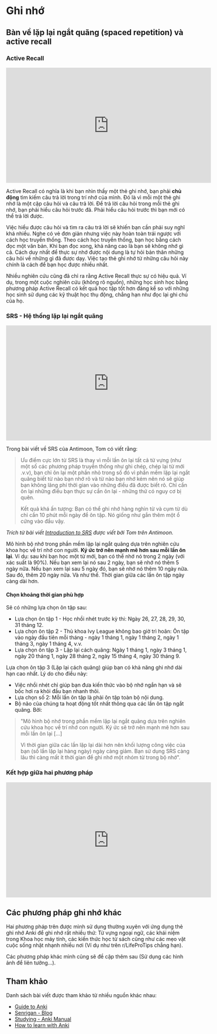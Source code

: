 # Ghi nhớ

## Bàn về lặp lại ngắt quãng (spaced repetition) và active recall

### Active Recall

<iframe width="560" height="315" src="https://www.youtube.com/embed/gaHK7zJ50BI?si=XizpR1xEiVSYS7oV" title="YouTube video player" frameborder="0" allow="accelerometer; autoplay; clipboard-write; encrypted-media; gyroscope; picture-in-picture; web-share" referrerpolicy="strict-origin-when-cross-origin" allowfullscreen></iframe>

Active Recall có nghĩa là khi bạn nhìn thấy một thẻ ghi nhớ, bạn phải **chủ động** tìm kiếm câu trả lời trong trí nhớ của mình. Đó là vì mỗi một thẻ ghi nhớ là một cặp câu hỏi và câu trả lời. Để trả lời câu hỏi trong mỗi thẻ ghi nhớ, bạn phải hiểu câu hỏi trước đã. Phải hiểu câu hỏi trước thì bạn mới có thể trả lời được. 

Việc hiểu được câu hỏi và tìm ra câu trả lời sẽ khiến bạn cần phải suy nghĩ khá nhiều. Nghe có vẻ đơn giản nhưng việc này hoàn toàn trái ngược với cách học truyền thống. Theo cách học truyền thống, bạn học bằng cách đọc một văn bản. Khi bạn đọc xong, khả năng cao là bạn sẽ không nhớ gì cả. Cách duy nhất để thực sự nhớ được nội dung là tự hỏi bản thân những câu hỏi về những gì đã được dạy. Việc tạo thẻ ghi nhớ từ những câu hỏi này chính là cách để bạn học được nhiều nhất. 

Nhiều nghiên cứu cũng đã chỉ ra rằng Active Recall thực sự có hiệu quả. Ví dụ, trong một cuộc nghiên cứu (không rõ nguồn), những học sinh học bằng phương pháp Active Recall có kết quả học tập tốt hơn đáng kể so với những học sinh sử dụng các kỹ thuật học thụ động, chẳng hạn như đọc lại ghi chú của họ.

### SRS - Hệ thống lặp lại ngắt quãng

<iframe width="560" height="315" src="https://www.youtube.com/embed/h2AF8Y5AKbo?si=6JVTm3DOouDuojci" title="YouTube video player" frameborder="0" allow="accelerometer; autoplay; clipboard-write; encrypted-media; gyroscope; picture-in-picture; web-share" referrerpolicy="strict-origin-when-cross-origin" allowfullscreen></iframe>

Trong bài viết về SRS của Antimoon, Tom có viết rằng:

> Ưu điểm cực lớn từ SRS là thay vì mỗi lần ôn lại tất cả từ vựng (như một số các phương pháp truyền thống như ghi chép, chép lại từ mới .v.v), bạn chỉ ôn lại một phần nhỏ trong số đó vì phần mềm lặp lại ngắt quãng biết từ nào bạn nhớ rõ và từ nào bạn nhớ kém nên nó sẽ giúp bạn không lãng phí thời gian vào những điều đã được biết rõ. Chỉ cần ôn lại những điều bạn thực sự cần ôn lại - những thứ có nguy cơ bị quên.
>
> Kết quả khá ấn tượng: Bạn có thể ghi nhớ hàng nghìn từ và cụm từ dù chỉ cần 10 phút mỗi ngày để ôn tập. Nó giống như gắn thêm một ổ cứng vào đầu vậy.

_Trích từ bài viết [Introduction to SRS](https://www.antimoon.com/how/srs-intro.htm) được viết bởi Tom trên Antimoon._

Mô hình bộ nhớ trong phần mềm lặp lại ngắt quãng dựa trên nghiên cứu khoa học về trí nhớ con người. **Ký ức trở nên mạnh mẽ hơn sau mỗi lần ôn lại**. Ví dụ: sau khi bạn học một từ mới, bạn có thể nhớ nó trong 2 ngày (với xác suất là 90%). Nếu bạn xem lại nó sau 2 ngày, bạn sẽ nhớ nó thêm 5 ngày nữa. Nếu bạn xem lại sau 5 ngày đó, bạn sẽ nhớ nó thêm 10 ngày nữa. Sau đó, thêm 20 ngày nữa. Và như thế. Thời gian giữa các lần ôn tập ngày càng dài hơn.

#### Chọn khoảng thời gian phù hợp

Sẽ có những lựa chọn ôn tập sau:

- Lựa chọn ôn tập 1 - Học nhồi nhét trước kỳ thi: Ngày 26, 27, 28, 29, 30, 31 tháng 12.
- Lựa chọn ôn tập 2 - Thủ khoa Ivy League không bao giờ trì hoãn: Ôn tập vào ngày đầu tiên mỗi tháng - ngày 1 tháng 1, ngày 1 tháng 2, ngày 1 tháng 3, ngày 1 tháng 4, v.v.
- Lựa chọn ôn tập 3 - Lặp lại cách quãng: Ngày 1 tháng 1, ngày 3 tháng 1, ngày 20 tháng 1, ngày 28 tháng 2, ngày 15 tháng 4, ngày 30 tháng 9.

Lựa chọn ôn tập 3 (Lặp lại cách quãng) giúp bạn có khả năng ghi nhớ dài hạn cao nhất. Lý do cho điều này:

- Việc nhồi nhét chỉ giúp bạn đưa kiến thức vào bộ nhớ ngắn hạn và sẽ bốc hơi ra khỏi đầu bạn nhanh thôi.
- Lựa chọn số 2: Mỗi lần ôn tập là phải ôn tập toàn bộ nội dung.
- Bộ não của chúng ta hoạt động tốt nhất thông qua các lần ôn tập ngắt quãng. Bởi:

> "Mô hình bộ nhớ trong phần mềm lặp lại ngắt quãng dựa trên nghiên cứu khoa học về trí nhớ con người. Ký ức sẽ trở nên mạnh mẽ hơn sau mỗi lần ôn lại [...] 
>
> Vì thời gian giữa các lần lặp lại dài hơn nên khối lượng công việc của bạn (số lần lặp lại hàng ngày) ngày càng giảm. Bạn sử dụng SRS càng lâu thì càng mất ít thời gian để ghi nhớ một nhóm từ trong bộ nhớ".

### Kết hợp giữa hai phương pháp

<iframe width="560" height="315" src="https://www.youtube.com/embed/5Ru47uzaetQ?si=5ZeS1JqKilxW0adY" title="YouTube video player" frameborder="0" allow="accelerometer; autoplay; clipboard-write; encrypted-media; gyroscope; picture-in-picture; web-share" referrerpolicy="strict-origin-when-cross-origin" allowfullscreen></iframe>

## Các phương pháp ghi nhớ khác

Hai phương pháp trên được mình sử dụng thường xuyên với ứng dụng thẻ ghi nhớ Anki để ghi nhớ rất nhiều thứ: Từ vựng ngoại ngữ, các khái niệm trong Khoa học máy tính, các kiến thức học từ sách cũng như các mẹo vặt cuộc sống nhặt nhạnh nhiều nơi (Ví dụ như trên r/LifeProTips chẳng hạn).

Các phương pháp khác mình cũng sẽ đề cập thêm sau (Sử dụng các hình ảnh để liên tưởng...).

## Tham khảo

Danh sách bài viết được tham khảo từ nhiều nguồn khác nhau:

- [Guide to Anki](https://docs.google.com/document/d/1HiO1Fm3RLOmZiL0tsTXndY4TmzMiZFMQeENx5uCXVE0/edit?tab=t.0#heading=h.gjdgxs)
- [Senrigan - Blog](http://web.archive.org/web/20240324210344/https://senrigan.io/blog/)
- [Studying - Anki Manual](https://docs.ankiweb.net/studying.html)
- [How to learn with Anki](https://a-tiny-improvement.notion.site/How-to-learn-with-Anki-8ce072133ae24b4b9d64c84a7f20b796)